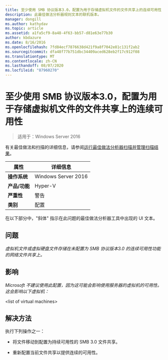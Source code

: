```yaml
---
title: 至少使用 SMB 协议版本3.0，配置为用于存储虚拟机文件的文件共享上的连续可用性
description: 此最佳做法分析器规则文本的联机版本。
manager: dongill
ms.author: kathydav
ms.topic: article
ms.assetid: a1fa5cf9-8a48-4f63-bb57-d81e63e77b30
author: kbdazure
ms.date: 8/16/2016
ms.openlocfilehash: 7fd84ecf7876638d421f9a8f7042e81c131f2ab2
ms.sourcegitcommit: dfa48f77b751dbc34409aced628eb2f17c912f08
ms.translationtype: MT
ms.contentlocale: zh-CN
ms.lasthandoff: 08/07/2020
ms.locfileid: "87960270"
---
```

# <a name="use-at-least-smb-protocol-version-30-configured-for-continuous-availability-on-file-shares-that-store-files-for-virtual-machines"></a>至少使用 SMB 协议版本3.0，配置为用于存储虚拟机文件的文件共享上的连续可用性

>适用于：Windows Server 2016

有关最佳做法和扫描的详细信息，请参阅[运行最佳做法分析器扫描并管理扫描结果](https://go.microsoft.com/fwlink/p/?LinkID=223177)。

|属性|详细信息|
|-|-|
|**操作系统**|Windows Server 2016|
|**产品/功能**|Hyper-V|
|**严重性**|警告|
|**类别**|配置|

在以下部分中，"斜体" 指示在此问题的最佳做法分析器工具中出现的 UI 文本。

## <a name="issue"></a>**问题**
*虚拟机文件或虚拟硬盘文件存储在未配置为 SMB 协议版本3.0 的连续可用性功能的网络文件共享上。*

## <a name="impact"></a>**影响**
*Microsoft 不建议使用此配置，因为这可能会影响使用服务器的虚拟机的可用性。这会影响以下虚拟机：*

\<list of virtual machines>

## <a name="resolution"></a>**解决方法**
执行下列操作之一：

-   将文件移动到配置为持续可用性的 SMB 3.0 文件共享。

-   重新配置当前文件共享以提供连续的可用性。



